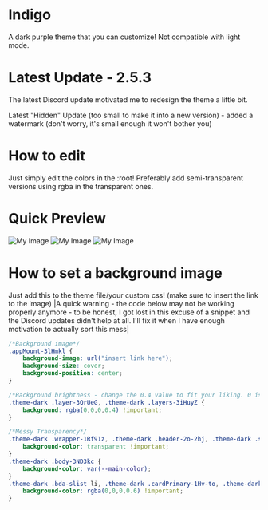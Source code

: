 # Indigo
A dark purple theme that you can customize! Not compatible with light mode.

# Latest Update - 2.5.3
The latest Discord update motivated me to redesign the theme a little bit.

Latest "Hidden" Update (too small to make it into a new version) - added a watermark (don't worry, it's small enough it won't bother you)

# How to edit

Just simply edit the colors in the :root! Preferably add semi-transparent versions using rgba in the transparent ones.
 
# Quick Preview
![My Image](https://cdn.discordapp.com/attachments/477916496673112066/603709142099558402/Discord_20e0KPh2Wj.png)
![My Image](https://cdn.discordapp.com/attachments/477916496673112066/570576880533766154/Discord_4vqTwfviNJ.png)
![My Image](https://cdn.discordapp.com/attachments/477916496673112066/570576878457585664/Discord_lio080YMP6.png)

# How to set a background image
Just add this to the theme file/your custom css! (make sure to insert the link to the image)
|A quick warning - the code below may not be working properly anymore - to be honest, I got lost in this excuse of a snippet and the Discord updates didn't help at all. I'll fix it when I have enough motivation to actually sort this mess|
```css
/*Background image*/
.appMount-3lHmkl {
    background-image: url("insert link here");
    background-size: cover;
    background-position: center;
}

/*Background brightness - change the 0.4 value to fit your liking. 0 is the brightest and 1 is solid black*/
.theme-dark .layer-3QrUeG, .theme-dark .layers-3iHuyZ {
    background: rgba(0,0,0,0.4) !important;
}

/*Messy Transparency*/
.theme-dark .wrapper-1Rf91z, .theme-dark .header-2o-2hj, .theme-dark .scrollerWrap-2lJEkd, .theme-dark .container-2Thooq, .theme-dark .headerBar-UHpsPw, .theme-dark .messagesWrapper-3lZDfY, .theme-dark .chat-3bRxxu form, .theme-dark .searchBar-6Kv8R2, .theme-dark .members-1998pB, .theme-dark #friends .friends-table .friends-table-header, .channels-Ie2l6A, .theme-dark .chat-3bRxxu, .container-PNkimc, .flex-spacer, .theme-dark .container-2lgZY8, .theme-dark .content-yTz4x3, .theme-dark #friends, .theme-dark .ui-standard-sidebar-view .sidebar-region, .scrollerWrap-2lJEkd, .theme-dark .ui-standard-sidebar-view, .theme-dark .modal-3HD5ck, .theme-dark .ui-standard-sidebar-view .content-region, .theme-dark .standardSidebarView-3F1I7i, .theme-dark .contentRegion-3nDuYy, .theme-dark .sidebarRegion-VFTUkN, .theme-dark .typing-2GQL18, .theme-dark .gameLibrary-TTDw4Y, .theme-dark .header-39GIC8, .theme-dark .activityFeed-28jde9, .theme-dark .applicationStore-1pNvnv, .autocompleteRowVertical-q1K4ky, .themedPopout-25DgLi .header-SsaQ8X, .theme-dark .footer-1kmXd4, .theme-dark .messageGroupWrapper-o-Zw7G, .messageGroupWrapperOffsetCorrection-phOU-k, .theme-dark .item-1GzJrl, .theme-dark .container-3ayLPN, .theme-dark .search-results-wrap .search-result.expanded .search-result-message.hit, .theme-dark .search-results-wrap .search-result .hit, .theme-dark .queryContainer-RKFJW-, .theme-dark .search-results-wrap .search-header, .header-1R_AjF, .theme-dark .footer-2yfCgX, .theme-dark .container-3cGP6G, .create-guild-container.deprecated, .create-guild-container.deprecated .action, .theme-dark .card-FDVird:hover, .theme-dark .markup-2BOw-j pre, .theme-dark .container-3gCOGc, .theme-dark .friendsTable-133bsv .friendsTableHeader-32yE7d, .theme-dark .friendsTable-133bsv .friendTableAddWrapper-nHHZtK .friendTableAddHeader-m9bzFr, .theme-dark .friendsTable-133bsv .friendTableAddWrapper-nHHZtK .friendTableSuggestionsHeader-2zSnpD, .resultsWrapper-hoiXCY, .theme-dark .searchResultsWrap-2DKFzt {
    background-color: transparent !important;
}
.theme-dark .body-3ND3kc {
    background-color: var(--main-color);
}	
.theme-dark .bda-slist li, .theme-dark .cardPrimary-1Hv-to, .theme-dark .cardPrimaryEditable-3KtE4g, .theme-dark .cardPrimaryEditable-3KtE4g[style*="border-color: rgb(114, 137, 218); background-color: rgb(114, 137, 218);"], .theme-dark .autocomplete-1vrmpx, .theme-dark .messagesPopoutWrap-1MQ1bW, .theme-dark .popout-3sVMXz, .theme-dark .menu-Sp6bN1, .resultsGroup-r_nuzN, .theme-dark .search-results-wrap, .theme-dark.contextMenu-HLZMGh, .create-guild-container.deprecated .form.deprecated .form-inner, .theme-dark .card-FDVird:before, .theme-dark .button-mM-y8i, .uploadModal-2ifh8j, .theme-dark .wrapperAudio-1jDe0Q, .theme-dark .markup-2BOw-j code, .tooltip-1OS-Ti.black-2bmmnj, .theme-dark .searchHeader-1l-wpR, .theme-dark .searchResult-3pzFAB .hit-NLlWXA, .theme-dark .searchResult-3pzFAB.expanded-v2Szsz .searchResultMessage-2VxO12 {
    background-color: rgba(0,0,0,0.6) !important;
}
```
